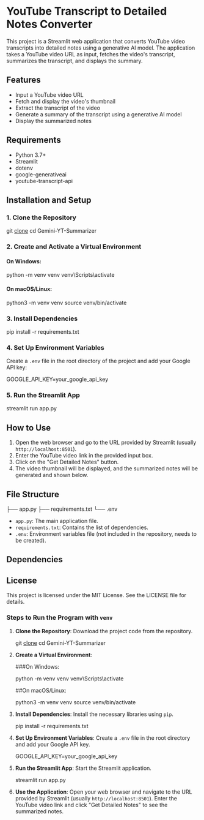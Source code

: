 # YouTube Transcript to Detailed Notes Converter

This project is a Streamlit web application that converts YouTube video transcripts into detailed notes using a generative AI model. The application takes a YouTube video URL as input, fetches the video's transcript, summarizes the transcript, and displays the summary.

## Features

- Input a YouTube video URL
- Fetch and display the video's thumbnail
- Extract the transcript of the video
- Generate a summary of the transcript using a generative AI model
- Display the summarized notes

## Requirements

- Python 3.7+
- Streamlit
- dotenv
- google-generativeai
- youtube-transcript-api

## Installation and Setup

### 1. Clone the Repository


git [clone](https://github.com/Byteers/Gemini-YT-Summarizer.git)
cd Gemini-YT-Summarizer


### 2. Create and Activate a Virtual Environment

#### On Windows:


python -m venv venv
venv\Scripts\activate


#### On macOS/Linux:


python3 -m venv venv
source venv/bin/activate


### 3. Install Dependencies


pip install -r requirements.txt


### 4. Set Up Environment Variables

Create a `.env` file in the root directory of the project and add your Google API key:


GOOGLE_API_KEY=your_google_api_key


### 5. Run the Streamlit App


streamlit run app.py


## How to Use

1. Open the web browser and go to the URL provided by Streamlit (usually `http://localhost:8501`).
2. Enter the YouTube video link in the provided input box.
3. Click on the "Get Detailed Notes" button.
4. The video thumbnail will be displayed, and the summarized notes will be generated and shown below.

## File Structure

├── app.py
├── requirements.txt
└── .env


- `app.py`: The main application file.
- `requirements.txt`: Contains the list of dependencies.
- `.env`: Environment variables file (not included in the repository, needs to be created).


## Dependencies


## License

This project is licensed under the MIT License. See the LICENSE file for details.


### Steps to Run the Program with `venv`

1. **Clone the Repository**: Download the project code from the repository.

   git [clone](https://github.com/Byteers/Gemini-YT-Summarizer.git)
   cd Gemini-YT-Summarizer
   

2. **Create a Virtual Environment**:

   ###On Windows:
   
   python -m venv venv
   venv\Scripts\activate
  

   ##On macOS/Linux:

   python3 -m venv venv
   source venv/bin/activate
 

3. **Install Dependencies**: Install the necessary libraries using `pip`.

   
   pip install -r requirements.txt
  

4. **Set Up Environment Variables**: Create a `.env` file in the root directory and add your Google API key.

   
   GOOGLE_API_KEY=your_google_api_key
   

5. **Run the Streamlit App**: Start the Streamlit application.

  
   streamlit run app.py
  

6. **Use the Application**: Open your web browser and navigate to the URL provided by Streamlit (usually `http://localhost:8501`). Enter the YouTube video link and click "Get Detailed Notes" to see the summarized notes.


